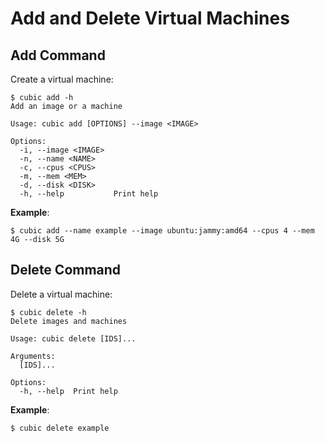 # Add and Delete Virtual Machines

## Add Command
Create a virtual machine:
```
$ cubic add -h
Add an image or a machine

Usage: cubic add [OPTIONS] --image <IMAGE>

Options:
  -i, --image <IMAGE>  
  -n, --name <NAME>    
  -c, --cpus <CPUS>    
  -m, --mem <MEM>      
  -d, --disk <DISK>    
  -h, --help           Print help
```
**Example**:
```
$ cubic add --name example --image ubuntu:jammy:amd64 --cpus 4 --mem 4G --disk 5G
```

## Delete Command

Delete a virtual machine:
```
$ cubic delete -h
Delete images and machines

Usage: cubic delete [IDS]...

Arguments:
  [IDS]...  

Options:
  -h, --help  Print help
```
**Example**:
```
$ cubic delete example
```
